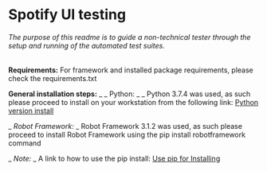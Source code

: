 # Spotify UI testing
###### The purpose of this readme is to guide a non-technical tester through the setup and running of the automated test suites.

**Requirements:**
For framework and installed package requirements, please check the requirements.txt

**General installation steps:**
_ _ Python: _ _
	Python 3.7.4 was used, as such please proceed to install on your workstation from the following link: <a href= https://www.python.org/downloads/release/python-374/>Python version install </a>

_ _Robot Framework:_ _
	Robot Framework 3.1.2 was used, as such please proceed to install Robot Framework using the pip install robotframework command 

_ _Note:_ _ A link to how to use the pip install: <a href=https://packaging.python.org/tutorials/installing-packages/#use-pip-for-installing> Use pip for Installing </a>
